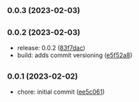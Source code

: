 ## <small>0.0.3 (2023-02-03)</small>

## <small>0.0.2 (2023-02-03)</small>

-   release: 0.0.2 ([83f7dac](https://github.com/am-a/journal-search/commit/83f7dac))
-   build: adds commit versioning ([e5f52a8](https://github.com/am-a/journal-search/commit/e5f52a8))

## <small>0.0.1 (2023-02-02)</small>

-   chore: initial commit ([ee5c061](https://github.com/am-a/journal-search/commit/ee5c061))
